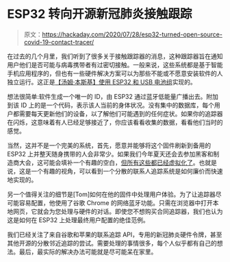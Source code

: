 # ESP32 转向开源新冠肺炎接触跟踪

> 原文：<https://hackaday.com/2020/07/28/esp32-turned-open-source-covid-19-contact-tracer/>

在过去的几个月里，我们听到了很多关于接触跟踪器的消息，这种跟踪器旨在通知用户他们是否可能与病毒携带者有过密切接触。一般来说，这些系统都是基于智能手机应用程序的，但也有一些硬件解决方案可以为那些不能或不愿意安装软件的人独立运行。这正是[【汤姆·本斯基】使用 ESP32 和 USB 电池组](https://github.com/tbensky/npct)实现的。

想法很简单:软件生成一个唯一的 ID，由 ESP32 通过蓝牙低能量广播出去。附加到该 ID 上的是一个代码，表示该人当前的身体状况。没有集中的数据库，每个用户都需要每天更新他们的设备，以了解他们可能遇到的任何症状。如果你的追踪器在闪烁，这意味着有人已经足够接近了，你应该看看收集的数据，看看他们当时的感觉。

当然，这并不是一个完美的系统，首先，愿意并能够将这个固件刷新到备用的 ESP32 上并整天随身携带的人会非常少。如果我们今年夏天还会去参加黑客和制造商大会，这可能会填补一个有趣的空白，[但所有这些都已经虚拟化了](https://hackaday.com/2020/07/21/stay-at-home-hope-and-def-con-will-come-to-you/)。也就是说，这是一个有趣的视角，可以看到一个分散的联系人追踪系统是如何廉价而快速地实现的。

另一个值得关注的细节是[Tom]如何在他的固件中处理用户体验。为了让追踪器尽可能容易配置，他使用了谷歌 Chrome 的网络蓝牙功能。只需在浏览器中打开本地网页，它就会为您处理与硬件的对话。即使您不想购买合同追踪器，我们也认为这是如何在 ESP32 上处理最终用户配置的绝佳范例。

我们已经关注了来自谷歌和苹果的联系追踪 API，专用的新冠肺炎硬件令牌，甚至其他开源的分散邻近追踪的尝试。需要处理的事情很多，每个人似乎都有自己的想法。最后，最实际的解决办法可能就是尽可能呆在家里。